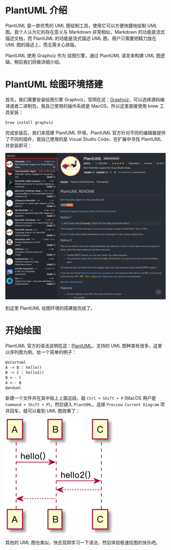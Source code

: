 <!--
@key 32
@title 使用 PlantUML 享受流式绘图
@date 2021-2-10
@labels Tool Tips
@description PlantUML 是一款优秀的 UML 图绘制工具，PlantUML 的存在意义类似于 Markdown，可以流式描述 UML 图。
-->

# PlantUML 介绍

PlantUML 是一款优秀的 UML 图绘制工具，使用它可以方便快捷地绘制 UML 图。我个人认为它的存在意义与 Markdown 非常相似，Markdown 的功能是流式描述文档，而 PlantUML 的功能是流式描述 UML 图，用户只需要把精力放在 UML 图的描述上，而无需关心排版。

PlantUML 使用 Graphviz 作为 绘图引擎，通过 PlantUML 语言来构建 UML 图逻辑，稍后我们将做详细介绍。

# PlantUML 绘图环境搭建

首先，我们需要安装绘图引擎 Graphviz，官网在这：[Graphviz](https://www.graphviz.org/download/)，可以选择源码编译或者二进制包，我自己使用的操作系统是 MacOS，所以这里直接使用 brew 工具安装：

```shell
brew install graphviz
```

完成安装后，我们来搭建 PlantUML 环境，PlantUML 官方针对不同的编辑器提供了不同的插件，我自己使用的是 Visual Studio Code，在扩展中寻找 PlantUML 并安装即可：

![PlantUML Extension](../../img/50.png)

到这里 PlantUML 绘图环境的搭建就完成了。

# 开始绘图

PlantUML 官方的语法说明在这：[PlantUML](https://plantuml.com/zh/)，支持的 UML 图种类有很多，这里以序列图为例，给一个简单的例子：

```
@startuml
A -> B : hello()
B -> C : hello2()
B <-- C
A <-- B
@enduml
```

新建一个文件并在其中贴上上面这段，敲 `Ctrl + Shift + P` (MacOS 用户是 `Command + Shift + P`)，然后键入 `PlantUML`，选择 `Preview Current Diagram` 项并回车，就可以看到 UML 图效果了：

![Preview](../../img/51.png)

其他的 UML 图也类似，快去官网学习一下语法，然后体验极速绘图的快乐吧。
